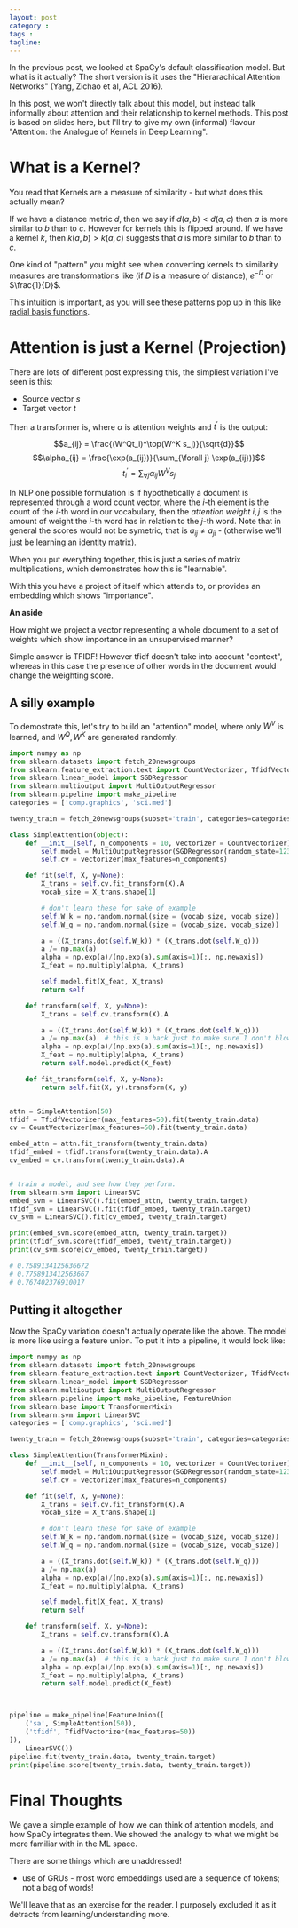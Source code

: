 ```yaml
---
layout: post
category : 
tags : 
tagline: 
---
```


In the previous post, we looked at SpaCy's default classification model. But what is it actually? The short version is it uses the "Hierarachical Attention Networks" (Yang, Zichao et al, ACL 2016). 

In this post, we won't directly talk about this model, but instead talk informally about attention and their relationship to kernel methods. This post is based on slides here, but I'll try to give my own (informal) flavour "Attention: the Analogue of Kernels in Deep Learning".

# What is a Kernel?

You read that Kernels are a measure of similarity - but what does this actually mean?

If we have a distance metric $d$, then we say if $d(a, b) < d(a, c)$ then $a$ is more similar to $b$ than to $c$. However for kernels this is flipped around. If we have a kernel $k$, then $k(a, b) > k(a, c)$ suggests that $a$ is more similar to $b$ than to $c$.

One kind of "pattern" you might see when converting kernels to similarity measures are transformations like (if $D$ is a measure of distance), $e^{-D}$ or $\frac{1}{D}$.

This intuition is important, as you will see these patterns pop up in this like [radial basis functions](https://en.wikipedia.org/wiki/Radial_basis_function_kernel).

# Attention is just a Kernel (Projection)

There are lots of different post expressing this, the simpliest variation I've seen is this:

* Source vector $s$
* Target vector $t$

Then a transformer is, where $\alpha$ is attention weights and $t^\prime$ is the output:

$$a_{ij} = \frac{(W^Qt_i)^\top(W^K s_j)}{\sqrt{d}}$$
$$\alpha_{ij} = \frac{\exp(a_{ij})}{\sum_{\forall j} \exp(a_{ij})}$$
$$t^\prime_i = \sum_{\forall j} \alpha_{ij} W^V s_j$$

In NLP one possible formulation is if hypothetically a document is represented through a word count vector, where the $i$-th element is the count of the $i$-th word in our vocabulary, then the _attention weight_ $i, j$ is the amount of weight the $i$-th word has in relation to the $j$-th word. Note that in general the scores would not be symetric, that is $a_{ij} \neq a_{ji}$ - (otherwise we'll just be learning an identity matrix). 

When you put everything together, this is just a series of matrix multiplications, which demonstrates how this is "learnable". 

With this you have a project of itself which attends to, or provides an embedding which shows "importance". 

**An aside**

How might we project a vector representing a whole document to a set of weights which show importance in an unsupervised manner?

Simple answer is TFIDF! However tfidf doesn't take into account "context", whereas in this case the presence of other words in the document would change the weighting score. 

## A silly example

To demostrate this, let's try to build an "attention" model, where only $W^V$ is learned, and $W^Q, W^K$ are generated randomly. 

```py
import numpy as np
from sklearn.datasets import fetch_20newsgroups
from sklearn.feature_extraction.text import CountVectorizer, TfidfVectorizer
from sklearn.linear_model import SGDRegressor
from sklearn.multioutput import MultiOutputRegressor
from sklearn.pipeline import make_pipeline
categories = ['comp.graphics', 'sci.med']

twenty_train = fetch_20newsgroups(subset='train', categories=categories, shuffle=True, random_state=42)

class SimpleAttention(object):
    def __init__(self, n_components = 10, vectorizer = CountVectorizer):
        self.model = MultiOutputRegressor(SGDRegressor(random_state=123))
        self.cv = vectorizer(max_features=n_components)

    def fit(self, X, y=None):
        X_trans = self.cv.fit_transform(X).A
        vocab_size = X_trans.shape[1]

        # don't learn these for sake of example
        self.W_k = np.random.normal(size = (vocab_size, vocab_size))
        self.W_q = np.random.normal(size = (vocab_size, vocab_size))

        a = ((X_trans.dot(self.W_k)) * (X_trans.dot(self.W_q)))
        a /= np.max(a)
        alpha = np.exp(a)/(np.exp(a).sum(axis=1)[:, np.newaxis])
        X_feat = np.multiply(alpha, X_trans)

        self.model.fit(X_feat, X_trans)
        return self

    def transform(self, X, y=None):
        X_trans = self.cv.transform(X).A

        a = ((X_trans.dot(self.W_k)) * (X_trans.dot(self.W_q)))
        a /= np.max(a)  # this is a hack just to make sure I don't blow up the computer
        alpha = np.exp(a)/(np.exp(a).sum(axis=1)[:, np.newaxis])
        X_feat = np.multiply(alpha, X_trans)
        return self.model.predict(X_feat)

    def fit_transform(self, X, y=None):
        return self.fit(X, y).transform(X, y)


attn = SimpleAttention(50)
tfidf = TfidfVectorizer(max_features=50).fit(twenty_train.data)
cv = CountVectorizer(max_features=50).fit(twenty_train.data)

embed_attn = attn.fit_transform(twenty_train.data)
tfidf_embed = tfidf.transform(twenty_train.data).A
cv_embed = cv.transform(twenty_train.data).A


# train a model, and see how they perform.
from sklearn.svm import LinearSVC
embed_svm = LinearSVC().fit(embed_attn, twenty_train.target)
tfidf_svm = LinearSVC().fit(tfidf_embed, twenty_train.target)
cv_svm = LinearSVC().fit(cv_embed, twenty_train.target)

print(embed_svm.score(embed_attn, twenty_train.target))
print(tfidf_svm.score(tfidf_embed, twenty_train.target))
print(cv_svm.score(cv_embed, twenty_train.target))

# 0.7589134125636672
# 0.7758913412563667
# 0.767402376910017
```

## Putting it altogether

Now the SpaCy variation doesn't actually operate like the above. The model is more like using a feature union. To put it into a pipeline, it would look like:

```py
import numpy as np
from sklearn.datasets import fetch_20newsgroups
from sklearn.feature_extraction.text import CountVectorizer, TfidfVectorizer
from sklearn.linear_model import SGDRegressor
from sklearn.multioutput import MultiOutputRegressor
from sklearn.pipeline import make_pipeline, FeatureUnion
from sklearn.base import TransformerMixin
from sklearn.svm import LinearSVC
categories = ['comp.graphics', 'sci.med']

twenty_train = fetch_20newsgroups(subset='train', categories=categories, shuffle=True, random_state=42)

class SimpleAttention(TransformerMixin):
    def __init__(self, n_components = 10, vectorizer = CountVectorizer):
        self.model = MultiOutputRegressor(SGDRegressor(random_state=123))
        self.cv = vectorizer(max_features=n_components)

    def fit(self, X, y=None):
        X_trans = self.cv.fit_transform(X).A
        vocab_size = X_trans.shape[1]

        # don't learn these for sake of example
        self.W_k = np.random.normal(size = (vocab_size, vocab_size))
        self.W_q = np.random.normal(size = (vocab_size, vocab_size))

        a = ((X_trans.dot(self.W_k)) * (X_trans.dot(self.W_q)))
        a /= np.max(a)
        alpha = np.exp(a)/(np.exp(a).sum(axis=1)[:, np.newaxis])
        X_feat = np.multiply(alpha, X_trans)

        self.model.fit(X_feat, X_trans)
        return self

    def transform(self, X, y=None):
        X_trans = self.cv.transform(X).A

        a = ((X_trans.dot(self.W_k)) * (X_trans.dot(self.W_q)))
        a /= np.max(a)  # this is a hack just to make sure I don't blow up the computer
        alpha = np.exp(a)/(np.exp(a).sum(axis=1)[:, np.newaxis])
        X_feat = np.multiply(alpha, X_trans)
        return self.model.predict(X_feat)



pipeline = make_pipeline(FeatureUnion([
    ('sa', SimpleAttention(50)),
    ('tfidf', TfidfVectorizer(max_features=50))
]), 
    LinearSVC())
pipeline.fit(twenty_train.data, twenty_train.target)
print(pipeline.score(twenty_train.data, twenty_train.target))
```

# Final Thoughts

We gave a simple example of how we can think of attention models, and how SpaCy integrates them. We showed the analogy to what we might be more familiar with in the ML space. 

There are some things which are unaddressed!

*  use of GRUs - most word embeddings used are a sequence of tokens; not a bag of words!

We'll leave that as an exercise for the reader. I purposely excluded it as it detracts from learning/understanding more. 